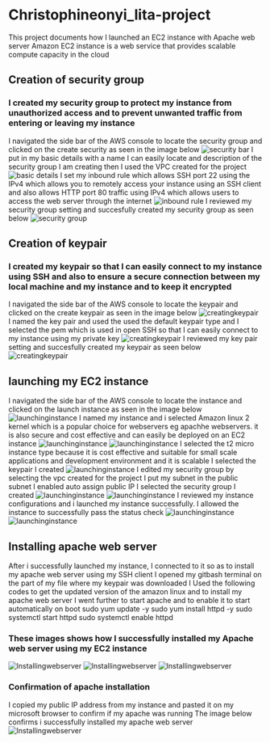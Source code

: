 # Christophineonyi_lita-project
This project documents how I launched an EC2 instance with Apache web server
 Amazon EC2 instance is a web service that provides scalable compute capacity in the cloud
## Creation of security group
### I created my security group to protect my instance from unauthorized access and to prevent unwanted traffic from entering or leaving my instance
I navigated the side bar of the AWS console to locate the security group and clicked on the create security as seen in the image below
![security bar](/CreatingSG_1.png)
 I put in my basic details with a name I can easily locate and description of the security group I am creating then I used the VPC created for the project 
![basic details](/CreatingSG_2.png)
I set my inbound rule which allows SSH port 22 using the IPv4 which allows you to remotely access your instance using an SSH client and also allows HTTP port 80 traffic using IPv4 which allows users to access the web server through the internet
![inbound rule](/CreatingSG_3.png)
I reviewed my security group setting and succesfully created my security group as seen below
![security group](/CreatingSG_4.png)
## Creation of keypair
### I created my keypair so that I can easily connect to my instance using SSH and also to ensure a secure connection between my local machine and my instance and to keep it encrypted
I navigated the side bar of the AWS console to locate the keypair and clicked on the create keypair as seen in the image below
![creatingkeypair](/CreatingKP_1.png)
I named the key pair and used the used the default keypair type and I selected the pem which is used in open SSH so that I can easily connect to my instance using my private key 
![creatingkeypair](/CreatingKP_2.png)
I reviewed my key pair setting and succesfully created my keypair as seen below
![creatingkeypair](/CreatingKP_3.png)
## launching my EC2 instance
I navigated the side bar of the AWS console to locate the instance and clicked on the launch instance as seen in the image below
![launchinginstance](/Launchinginstance_1.png)
I named my instance and i selected Amazon linux 2 kernel which is a popular choice for webservers eg apachhe webservers. it is also secure and cost effective and can easily be deployed on an EC2 instance
![launchinginstance](/Launchinginstance_2.png)
![launchinginstance](/Launchinginstance_3.png)
I selected the t2 micro instance type because it is cost effective and suitable for small scale applications and development environment and it is scalable
  I selected the keypair I created
![launchinginstance](/Launchinginstance_4.png)
I edited my security group by selecting the vpc created for the project
I put my subnet in the public subnet
I enabled auto assign public IP
I selected the security group I created
![launchinginstance](/Launchinginstance_5.png)
![launchinginstance](/Launchinginstance_6.png)
I reviewed my instance configurations and i launched my instance successfully. I allowed the instance to successfully pass the status check
![launchinginstance](/Launchinginstance_7.png)
![launchinginstance](/Launchinginstance_8.png)
## Installing apache web server
After i successfully launched my instance, I connected to it so as to install my apache web server using my SSH client
I opened my gitbash terminal on the part of my file where my keypair was downloaded
I Used the following codes to get the updated version of the amazon linux and to install my apache web server I went further to start apache and to enable it to start automatically on boot
sudo yum update -y
sudo yum install httpd -y
sudo systemctl start httpd
sudo systemctl enable httpd
### These images shows how I successfully installed my Apache web server using my EC2 instance
![Installingwebserver](/Apacheweb_1.png)
![Installingwebserver](/Apacheweb_2.png)
![Installingwebserver](/Apacheweb_3.png)
### Confirmation of apache installation
I copied my public IP address from my instance and pasted it on my microsoft browser to confirm if my apache was running 
The image below confirms i successfully installed my apache web server
![Installingwebserver](/Apacheweb_4.png)











